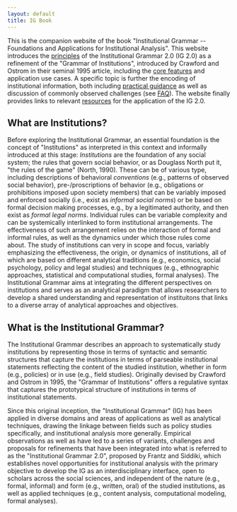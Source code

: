```yaml
---
layout: default
title: IG Book
---
```


This is the companion website of the book "Institutional Grammar -- Foundations and Applications for Institutional Analysis". This website introduces the [principles](principles.md) of the Institutional Grammar 2.0 (IG 2.0) as a refinement of the "Grammar of Institutions", introduced by Crawford and Ostrom in their seminal 1995 article, including the [core features](features.md) and application use cases. A specific topic is further the encoding of institutional information, both including [practical guidance](coding.md) as well as discussion of commonly observed challenges (see [FAQ](faq.md)). The website finally provides links to relevant [resources](resources.md) for the application of the IG 2.0.

## What are Institutions?

Before exploring the Institutional Grammar, an essential foundation is the concept of "Institutions" as interpreted in this context and informally introduced at this stage:  *Institutions* are the foundation of any social system; the rules that govern social behavior, or as Douglass North put it, "the rules of the game" (North, 1990). These can be of various type, including descriptions of behavioral *conventions* (e.g., patterns of observed social behavior), pre-/proscriptions of behavior (e.g., obligations or prohibitions imposed upon society members) that can be variably imposed and enforced socially (i.e., exist as *informal social norms*) or be based on formal decision making processes, e.g., by a legitimated authority, and then exist as *formal legal norms*. Individual rules can be variable complexity and can be systemically interlinked to form institutional arrangements. The effectiveness of such arrangement relies on the interaction of formal and informal rules, as well as the dynamics under which those rules come about. The study of institutions can very in scope and focus, variably emphasizing the effectiveness, the origin, or dynamics of institutions, all of which are based on different analytical traditions (e.g., economics, social psychology, policy and legal studies) and techniques (e.g., ethnographic approaches, statistical and computational studies, formal analyses). The Institutional Grammar aims at integrating the different perspectives on institutions and serves as an analytical paradigm that allows researchers to develop a shared understanding and representation of instituitons that links to a diverse array of analytical approaches and objectives. 

## What is the Institutional Grammar?

The Institutional Grammar describes an approach to systematically study institutions by representing those in terms of syntactic and semantic structures that capture the institutions in terms of parseable institutional statements reflecting the content of the studied institution, whether in form (e.g., policies) or in use (e.g., field studies). Originally devised by Crawford and Ostrom in 1995, the "Grammar of Institutions" offers a regulative syntax that captures the prototypical structure of institutions in terms of institutional statements. 

Since this original inception, the "Institutional Grammar" (IG) has been applied in diverse domains and areas of applications as well as analytical techniques, drawing the linkage between fields such as policy studies specifically, and institutional analysis more generally. Empirical observations as well as have led to a series of variants, challenges and proposals for refinements that have been integrated into what is referred to as the "Institutional Grammar 2.0", proposed by Frantz and Siddiki, which establishes novel opportunities for institutional analysis with the primary objective to develop the IG as an interdisciplinary interface, open to scholars across the social sciences, and independent of the nature (e.g., formal, informal) and form (e.g., written, oral) of the studied institutions, as well as applied techniques (e.g., content analysis, computational modeling, formal analyses).


